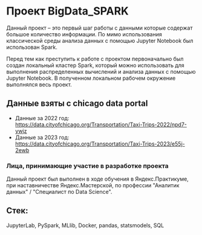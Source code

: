 # Проект BigData_SPARK

Данный проект – это первый шаг работы с данными которые содержат большое количество информации. По мимо использования классической среды анализа данных с помощью Jupyter Notebook был использован Spark.

Перед тем как преступить к работе с проектом первоначально был создан локальный кластер Spark, который можно использовать для выполнения распределенных вычислений и анализа данных с помощью Jupyter Notebook.
В полученном локальном рабочем окружение выполнялся весь проект. 

## Данные взяты с chicago data portal 
- Данные за 2022 год: https://data.cityofchicago.org/Transportation/Taxi-Trips-2022/npd7-ywjz
- Данные за 2023 год: https://data.cityofchicago.org/Transportation/Taxi-Trips-2023/e55j-2ewb

### Лица, принимающие участие в разработке проекта 
Данный проект был выполнен в ходе обучения в Яндекс.Практикуме,
при наставничестве Яндекс.Мастерской, по профессии "Аналитик данных" / "Специалист по Data Science". 

## Стек:
JupyterLab, PySpark, MLlib, Docker, pandas, statsmodels, SQL
